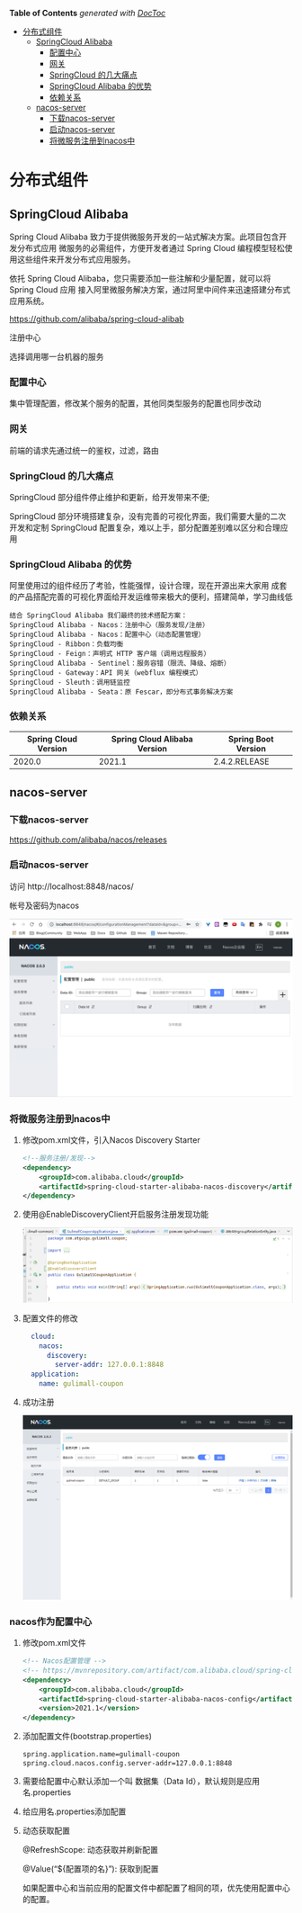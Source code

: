 <!-- START doctoc generated TOC please keep comment here to allow auto update -->
<!-- DON'T EDIT THIS SECTION, INSTEAD RE-RUN doctoc TO UPDATE -->
**Table of Contents**  *generated with [DocToc](https://github.com/thlorenz/doctoc)*

- [分布式组件](#%E5%88%86%E5%B8%83%E5%BC%8F%E7%BB%84%E4%BB%B6)
  - [SpringCloud Alibaba](#springcloud-alibaba)
    - [配置中心](#%E9%85%8D%E7%BD%AE%E4%B8%AD%E5%BF%83)
    - [网关](#%E7%BD%91%E5%85%B3)
    - [SpringCloud 的几大痛点](#springcloud-%E7%9A%84%E5%87%A0%E5%A4%A7%E7%97%9B%E7%82%B9)
    - [SpringCloud Alibaba 的优势](#springcloud-alibaba-%E7%9A%84%E4%BC%98%E5%8A%BF)
    - [依赖关系](#%E4%BE%9D%E8%B5%96%E5%85%B3%E7%B3%BB)
  - [nacos-server](#nacos-server)
    - [下载nacos-server](#%E4%B8%8B%E8%BD%BDnacos-server)
    - [启动nacos-server](#%E5%90%AF%E5%8A%A8nacos-server)
    - [将微服务注册到nacos中](#%E5%B0%86%E5%BE%AE%E6%9C%8D%E5%8A%A1%E6%B3%A8%E5%86%8C%E5%88%B0nacos%E4%B8%AD)

<!-- END doctoc generated TOC please keep comment here to allow auto update -->

# 分布式组件

## SpringCloud Alibaba

Spring Cloud Alibaba 致力于提供微服务开发的一站式解决方案。此项目包含开发分布式应用 微服务的必需组件，方便开发者通过 Spring Cloud 编程模型轻松使用这些组件来开发分布式应用服务。

依托 Spring Cloud Alibaba，您只需要添加一些注解和少量配置，就可以将 Spring Cloud 应用 接入阿里微服务解决方案，通过阿里中间件来迅速搭建分布式应用系统。

https://github.com/alibaba/spring-cloud-alibab

注册中心

选择调用哪一台机器的服务

### 配置中心

集中管理配置，修改某个服务的配置，其他同类型服务的配置也同步改动

### 网关

前端的请求先通过统一的鉴权，过滤，路由

### SpringCloud 的几大痛点

SpringCloud 部分组件停止维护和更新，给开发带来不便;

SpringCloud 部分环境搭建复杂，没有完善的可视化界面，我们需要大量的二次开发和定制 SpringCloud 配置复杂，难以上手，部分配置差别难以区分和合理应用

### SpringCloud Alibaba 的优势

阿里使用过的组件经历了考验，性能强悍，设计合理，现在开源出来大家用 成套的产品搭配完善的可视化界面给开发运维带来极大的便利，搭建简单，学习曲线低

```
结合 SpringCloud Alibaba 我们最终的技术搭配方案：
SpringCloud Alibaba - Nacos：注册中心（服务发现/注册）
SpringCloud Alibaba - Nacos：配置中心（动态配置管理）
SpringCloud - Ribbon：负载均衡
SpringCloud - Feign：声明式 HTTP 客户端（调用远程服务）
SpringCloud Alibaba - Sentinel：服务容错（限流、降级、熔断）
SpringCloud - Gateway：API 网关（webflux 编程模式）
SpringCloud - Sleuth：调用链监控
SpringCloud Alibaba - Seata：原 Fescar，即分布式事务解决方案
```

### 依赖关系

| Spring Cloud Version | Spring Cloud Alibaba Version | Spring Boot Version |
| -------------------- | ---------------------------- | ------------------- |
| 2020.0               | 2021.1                       | 2.4.2.RELEASE       |

## nacos-server

### 下载nacos-server

https://github.com/alibaba/nacos/releases

### 启动nacos-server

访问 http://localhost:8848/nacos/

帐号及密码为nacos

![screenshot-20210928-170958](image/screenshot-20210928-170958.png)

### 将微服务注册到nacos中

1. 修改pom.xml文件，引入Nacos Discovery Starter

   ```xml
   <!--服务注册/发现-->
   <dependency>
       <groupId>com.alibaba.cloud</groupId>
       <artifactId>spring-cloud-starter-alibaba-nacos-discovery</artifactId>
   </dependency>
   ```

2. 使用@EnableDiscoveryClient开启服务注册发现功能

   ![Snipaste_2021-10-02_21-24-31](image/Snipaste_2021-10-02_21-24-31.png)

3. 配置文件的修改

   ```yaml
     cloud:
       nacos:
         discovery:
           server-addr: 127.0.0.1:8848
     application:
       name: gulimall-coupon
   ```

4. 成功注册

   ![Snipaste_2021-10-02_22-32-07](image/Snipaste_2021-10-02_22-32-07.png)

### nacos作为配置中心

1. 修改pom.xml文件

   ```xml
   <!-- Nacos配置管理 -->
   <!-- https://mvnrepository.com/artifact/com.alibaba.cloud/spring-cloud-starter-alibaba-nacos-config -->
   <dependency>
       <groupId>com.alibaba.cloud</groupId>
       <artifactId>spring-cloud-starter-alibaba-nacos-config</artifactId>
       <version>2021.1</version>
   </dependency>
   ```

2. 添加配置文件(bootstrap.properties)

   ```properties
   spring.application.name=gulimall-coupon
   spring.cloud.nacos.config.server-addr=127.0.0.1:8848
   ```

3. 需要给配置中心默认添加一个叫 数据集（Data Id），默认规则是应用名.properties

4. 给应用名.properties添加配置

5. 动态获取配置

   @RefreshScope: 动态获取并刷新配置

   @Value(“${配置项的名}”): 获取到配置

   如果配置中心和当前应用的配置文件中都配置了相同的项，优先使用配置中心的配置。
